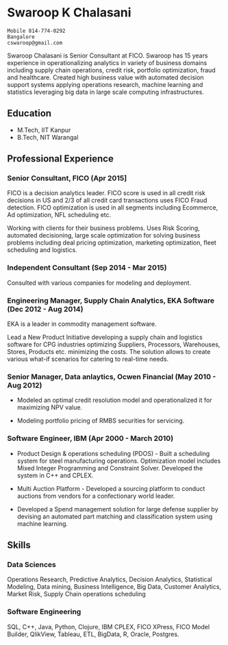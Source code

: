 # Swaroop K Chalasani

```
Mobile 814-774-0292
Bangalore
cswaroop@gmail.com
```

Swaroop Chalasani is Senior Consultant at FICO.  Swaroop has 15 years experience in operationalizing analytics in variety of business domains including supply chain operations, credit risk, portfolio optimization, fraud and healthcare.  Created high business value with automated decision support systems applying operations research, machine learning and statistics leveraging big data in large scale computing infrastructures.

## Education

* M.Tech, IIT Kanpur
* B.Tech, NIT Warangal

## Professional Experience

### Senior Consultant, FICO (Apr 2015]

FICO is a decision analytics leader. FICO score is used in all credit risk decisions in US and 2/3 of all credit card transactions uses FICO Fraud detection. FICO optimization is used in all segments including Ecommerce, Ad optimization, NFL scheduling etc.

Working with clients for their business problems. Uses Risk Scoring, automated decisioning, large scale optimization for solving business problems including deal pricing optimization, marketing optimization, fleet scheduling and logistics.

### Independent Consultant (Sep 2014 - Mar 2015)
Consulted with various companies for modeling and deployment.

### Engineering Manager, Supply Chain Analytics, EKA Software (Dec 2012 - Aug 2014)
EKA is a leader in commodity management software.

Lead a New Product Initiative developing a supply chain and logistics software for CPG industries optimizing Suppliers, Processors, Warehouses, Stores, Products etc. minimizing the costs.  The solution allows to create various what-if scenarios for catering to real-time needs.

### Senior Manager, Data anlaytics, Ocwen Financial (May 2010 - Aug 2012)

* Modeled an optimal credit resolution model and operationalized it for maximizing NPV value.  

* Modeling portfolio pricing of RMBS securities for servicing.

### Software Engineer, IBM (Apr 2000 - March 2010)

* Product Design & operations scheduling (PDOS) - Built a scheduling system for steel manufacturing operations.  Optimization model includes Mixed Integer Programming and Constraint Solver.  Developed the system in C++ and CPLEX.

* Multi Auction Platform - Developed a sourcing platform to conduct auctions from vendors for a confectionary world leader.

* Developed a Spend management solution for large defense supplier by devising an automated part matching and classification system using machine learning.

## Skills

### Data Sciences
Operations Research, Predictive Analytics, Decision Analytics, Statistical Modeling, Data mining, Business Intelligence, Big Data, Customer Analytics, Market Risk, Supply Chain operations scheduling

### Software Engineering
SQL, C++, Java, Python, Clojure, IBM CPLEX, FICO XPress, FICO Model Builder, QlikView, Tableau, ETL, BigData, R, Oracle, Postgres.



